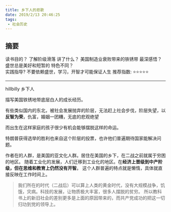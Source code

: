 ```yaml
---
title: 乡下人的悲歌
date: 2019/2/13 20:46:25
tags:
 - 社会历史 
---
```


## 摘要
读书目的？ 了解阶级滑落 
讲了什么？ 美国制造业衰败带来的铁锈带
最深感悟？ 盛世总是美好和短暂的 
特色不同？  
实践指导?  不要依赖盛世，学习，开智才可能保证人生
推荐指数:  ⭐️⭐️⭐⭐⭐  ️ 
<!-- more -->
---

hillbilly 乡下人

描写美国铁锈地带底层白人的成长经历。

有些类似国内的东北，被社会发展抛弃的阶层，无法赶上社会步伐，阶层失望，以**反智为荣**，仇富，婚姻一团糟，无底的悲观绝望

而出生在这样家庭的孩子很少有机会能够摆脱这样的命运。

特朗普获得选举的胜利也来自这个阶层的投票，也许他们普遍期待国家能解决问题。 

作者在的人群，是美国的亚文化人群。居住在美国的乡下，在二战之前就属于穷困的地区。
随着工业化的发展，人们迁移到工业化的地区。在**经济上晋级到中产阶级，但在思维和教育上仍然没有开智**。 这个人群普遍的特点就是懒惰，具体就直接反映在工作时间上。
> 我们所在的时代（二战后）可以算上人类的黄金时代，没有大规模战争，饥饿，灾病。科技的发展，让物质极大丰富，很多人摆脱的贫穷。
> 所以教科书上的新旧社会的差别更多是上面的原因带来的，而共产党成功的把这一切归功到党的领导上。

